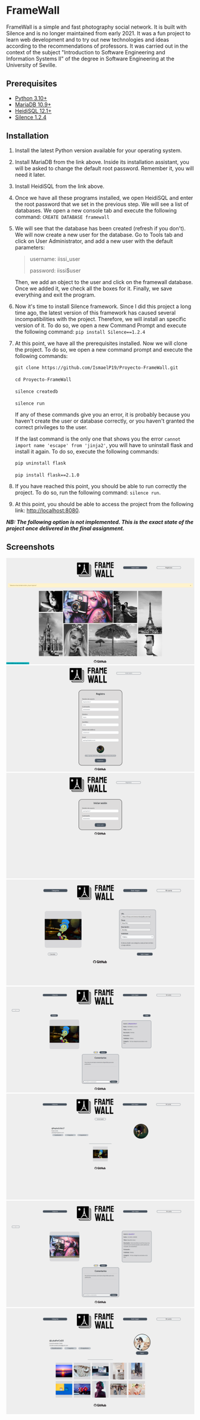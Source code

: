 # FrameWall
FrameWall is a simple and fast photography social network. It is built with Silence and is no longer maintained from early 2021. It was a fun project to learn web development and to try out new technologies and ideas according to the recommendations of professors. It was carried out in the context of the subject "Introduction to Software Engineering and Information Systems II" of the degree in Software Engineering at the University of Seville.

## Prerequisites
- [Python 3.10+](https://www.python.org/downloads/)
- [MariaDB 10.9+](https://mariadb.org/download/?t=mariadb&p=mariadb&r=10.9.2&os=windows&cpu=x86_64&pkg=msi&m=ptisp)
- [HeidiSQL 12.1+](https://www.heidisql.com/download.php)
- [Silence 1.2.4](https://github.com/DEAL-US/Silence)

## Installation
1. Install the latest Python version available for your operating system.
2. Install MariaDB from the link above. Inside its installation assistant, you will be asked to change the default root password. Remember it, you will need it later.
3. Install HeidiSQL from the link above. 
4. Once we have all these programs installed, we open HeidiSQL and enter the root password that we set in the previous step. We will see a list of databases. We open a new console tab and execute the following command:
`CREATE DATABASE framewall`
5. We will see that the database has been created (refresh if you don't). We will now create a new user for the database. Go to Tools tab and click on User Administrator, and add a new user with the default parameters:
    > username: iissi_user 
    >
    > password: iissi$user

    Then, we add an object to the user and click on the framewall database. Once we added it, we check all the boxes for it. Finally, we save everything and exit the program.

6. Now it's time to install Silence framework. Since I did this project a long time ago, the latest version of this framework has caused several incompatibilities with the project. Therefore, we will install an specific version of it. To do so, we open a new Command Prompt and execute the following command:
`pip install Silence==1.2.4`

7. At this point, we have all the prerequisites installed. Now we will clone the project. To do so, we open a new command prompt and execute the following commands:
    
    ```
    git clone https://github.com/IsmaelP19/Proyecto-FrameWall.git
  
    cd Proyecto-FrameWall
  
    silence createdb
  
    silence run
    ```
  
   If any of these commands give you an error, it is probably because you haven't create the user or database correctly, or you haven't granted the correct privileges to the user.

   If the last command is the only one that shows you the error `cannot import name 'escape' from 'jinja2'`, you will have to uninstall flask and install it again. To do so, execute the following commands:
    ```
    pip uninstall flask
    
    pip install flask==2.1.0
    ```

8. If you have reached this point, you should be able to run correctly the project. To do so, run the following command: `silence run`.

9. At this point, you should be able to access the project from the following link: [http://localhost:8080](http://localhost:8080). 

***NB: The following option is not implemented. This is the exact state of the project once delivered in the final assignment.***

## Screenshots 
![Home](/docs/images/readme-images/index-hover.png)
![Sign up](/docs/images/readme-images/sign-up-completed.png)
![Sign in](/docs/images/readme-images/login.png)
![Upload a photo](/docs/images/readme-images/upload-photo.png)
![Photo detail](/docs/images/readme-images/view-own-photo.png)
![Profile](/docs/images/readme-images/own-profile.png)
![Photo detail](/docs/images/readme-images/view-other-photo.png)
![Other profile](/docs/images/readme-images/another-profile.png)
